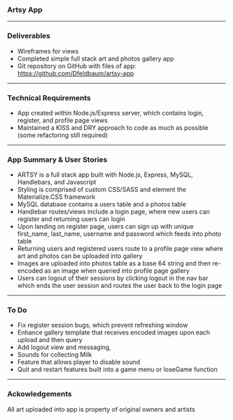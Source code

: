 
### Artsy App

---

### Deliverables

* Wireframes for views
* Completed simple full stack art and photos gallery app
* Git repository on GitHub with files of app: https://github.com/Dfeldbaum/artsy-app

--- 

### Technical Requirements

* App created within Node.js/Express server, which contains login, register, and profile page views 
* Maintained a KISS and DRY approach to code as much as possible (some refactoring still required)

--- 

### App Summary & User Stories 

* ARTSY is a full stack app built with Node.js, Express, MySQL, Handlebars, and Javascript
* Styling is comprised of custom CSS/SASS and element the Materialize.CSS framework
* MySQL database contains a users table and a photos table  
* Handlebar routes/views include a login page, where new users can register and returning users can login
* Upon landing on register page, users can sign up with unique first_name, last_name, username and password which feeds into photo table
* Returning users and registered users route to a profile page view where art and photos can be uploaded into gallery
* Images are uploaded into photos table as a base 64 string and then re-encoded as an image when queried into profile page gallery   
* Users can logout of their sessions by clicking logout in the nav bar which ends the user session and routes the user back to the login page

--- 

### To Do 

* Fix register session bugs, which prevent refreshing window
* Enhance gallery template that receives encoded images upon each upload and then query
* Add logout view and messaging, 
* Sounds for collecting Milk
* Feature that allows player to disable sound
* Quit and restart features built into a game menu or loseGame function

--- 

### Ackowledgements

All art uploaded into app is property of original owners and artists




